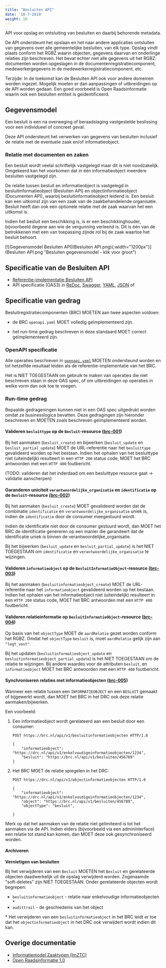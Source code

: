 ```yaml
---
title: "Besluiten API"
date: '10-7-2019'
weight: 10
---
```


API voor opslag en ontsluiting van besluiten en daarbij behorende metadata.

De API ondersteunt het opslaan en het naar andere applicaties ontsluiten
van gegevens over alle gemeentelijke besluiten, van elk type. Opslag vindt plaats
conform het RGBZ waarin objecten, gegevens daarvan en onderlinge relaties zijn
beschreven. Het bevat echter niet alle gegevens uit het RGBZ: documenten worden
opgeslagen in de documentenregistratiecomponent, medewerkergegevens in de
medewerkerregistratiecomponent, etc.

Terzijde: In de toekomst kan de Besluiten API ook voor andere domeinen worden ingezet. Mogelijk moeten er dan aanpassingen of uitbreidingen op de API worden gedaan. Een goed voorbeeld is Open Raadsinformatie waarin ook een besluiten entiteit is geidentificeerd. 


## Gegevensmodel

Een besluit is een na overweging of beraadslaging vastgestelde beslissing voor een individueel of concreet geval.

Deze API ondersteunt het verwerken van gegevens van besluiten inclusief de relatie met de eventuele zaak en/of informatieobject.

### Relatie met documenten en zaken

Een besluit wordt veelal schriftelijk vastgelegd maar dit is niet noodzakelijk. Omgekeerd kan het voorkomen dat in één informatieobject meerdere besluiten vastgelegd zijn. 

De relatie tussen besluit en informatieobject is vastgelegd in besluitinformatieobject (Besluiten API) en objectinformatieobject (Documenten API), waarbij besluitinformatieobject leidend is.
Een besluit kan een uitkomst zijn van een zaak van de zaakbehandelende organisatie. Besluit heeft dan ook een optionele relatie met de zaak waarvan het een uitkomst is. 

Indien het besluit een beschikking is, is er een beschikkinghouder, bijvoorbeeld degene aan wie de vergunning verleend is. Dit is één van de betrokkenen met een van toepassing zijnde rol bij de zaak waartoe het besluit behoort.

[![Gegevensmodel Besluiten API](Besluiten API.png){:width="1200px"}](Besluiten API.png "Besluiten gegevensmodel - klik voor groot")


## Specificatie van de Besluiten API

* [Referentie-implementatie Besluiten API](https://besluiten-api.vng.cloud)
* API specificatie (OAS3) in
  [ReDoc](https://besluiten-api.vng.cloud/api/v1/schema/),
  [Swagger](https://petstore.swagger.io/?url=https://besluiten-api.vng.cloud/api/v1/schema/openapi.yaml),
  [YAML](https://besluiten-api.vng.cloud/api/v1/schema/openapi.yaml),
  [JSON](https://besluiten-api.vng.cloud/api/v1/schema/openapi.json) of


## Specificatie van gedrag

Besluitregistratiecomponenten (BRC) MOETEN aan twee aspecten voldoen:

* de BRC `openapi.yaml` MOET volledig geïmplementeerd zijn.

* het run-time gedrag beschreven in deze standaard MOET correct geïmplementeerd
  zijn.

### OpenAPI specificatie

Alle operaties beschreven in [`openapi.yaml`](../../../api-specificatie/brc/openapi.yaml)
MOETEN ondersteund worden en tot hetzelfde resultaat leiden als de
referentie-implementatie van het BRC.

Het is NIET TOEGESTAAN om gebruik te maken van operaties die niet beschreven
staan in deze OAS spec, of om uitbreidingen op operaties in welke vorm dan ook
toe te voegen.

### Run-time gedrag

Bepaalde gedrageningen kunnen niet in een OAS spec uitgedrukt worden omdat ze
businesslogica bevatten. Deze gedragingen zijn hieronder beschreven en MOETEN
zoals beschreven geïmplementeerd worden.

#### **<a name="brc-001">Valideren `besluittype` op de `Besluit`-resource ([brc-001](#brc-001))</a>**

Bij het aanmaken (`besluit_create`) en bijwerken (`besluit_update` en
`besluit_partial_update`) MOET de URL-referentie naar het `besluittype` gevalideerd
worden op het bestaan. Indien het ophalen van het besluittype niet (uiteindelijk)
resulteert in een `HTTP 200` status code, MOET het BRC antwoorden met een
`HTTP 400` foutbericht.

(TODO: valideren dat het inderdaad om een besluittype resource gaat -> validatie
aanscherpen)

#### **<a name="brc-002">Garanderen uniciteit `verantwoordelijke_organisatie` en `identificatie` op de `Besluit`-resource ([brc-002](#brc-002))</a>**

Bij het aanmaken (`besluit_create`) MOET gevalideerd worden dat de combinatie
`identificatie` en `verantwoordelijke_organisatie` uniek is, indien de
`identificatie` door de consumer meegestuurd wordt.

Indien de identificatie niet door de consumer gestuurd wordt, dan MOET het BRC
de identificatie genereren op een manier die garandeert dat de identificatie
uniek is binnen de verantwoordelijke_organisatie.

Bij het bijwerken (`besluit_update` en `besluit_partial_update`) is het NIET
TOEGESTAAN om `identificatie` en `verantwoordelijke_organisatie` te wijzingen.

#### **<a name="brc-003">Valideren `informatieobject` op de `BesluitInformatieObject`-resource ([brc-003](#brc-003))</a>**

Bij het aanmaken (`besluitinformatieobject_create`) MOET de URL-referentie naar
het `informatieobject` gevalideerd worden op het bestaan. Indien het ophalen
van het informatieobject niet (uiteindelijk) resulteert in een `HTTP 200`
status code, MOET het BRC antwoorden met een `HTTP 400` foutbericht.

#### **<a name="brc-004">Valideren relatieinformatie op `BesluitInformatieObject`-resource ([brc-004](#brc-004))</a>**

Op basis van het `objectType` MOET de `aardRelatie` gezet worden conform het
RGBZ. Omdat het `objectType` `besluit` is, moet `aardRelatie` gelijk zijn aan `"legt_vast"`.

Bij het updaten (`besluitinformatieobject_update` en
`besluitinformatieobject_partial_update`) is het NIET TOEGESTAAN om de relatie
te wijzingen. Bij andere waardes voor de attributen `besluit`, en
`informatieobject` MOET het BRC antwoorden met een `HTTP 400` foutbericht.

#### **<a name="brc-005">Synchroniseren relaties met informatieobjecten ([brc-005](#brc-005))</a>**

Wanneer een relatie tussen een `INFORMATIEOBJECT` en een `BESLUIT` gemaakt
of bijgewerkt wordt, dan MOET het BRC in het DRC ook deze relatie
aanmaken/bijwerken.

Een voorbeeld:

1. Een informatieobject wordt gerelateerd aan een besluit door een consumer:

    ```http
    POST https://brc.nl/api/v1/besluitinformatieobjecten HTTP/1.0

    {
        "informatieobject": "https://drc.nl/api/v1/enkelvoudigeinformatieobjecten/1234",
        "besluit": "https://brc.nl/api/v1/besluiten/456789"
    }
    ```

2. Het BRC MOET de relatie spiegelen in het DRC:

    ```http
    POST https://drc.nl/api/v1/objectinformatieobjecten HTTP/1.0

    {
        "informatieobject": "https://drc.nl/api/v1/enkelvoudigeinformatieobjecten/1234",
        "object": "https://brc.nl/api/v1/besluiten/456789",
        "objectType": "besluit",

    }
    ```

Merk op dat het aanmaken van de relatie niet gelimiteerd is tot het aanmaken
via de API. Indien elders (bijvoorbeeld via een admininterface) een relatie tot
stand kan komen, dan MOET deze ook gesynchroniseerd worden.

#### Archiveren

**Vernietigen van besluiten**

Bij het verwijderen van een `Besluit` MOETEN het `Besluit` en gerelateerde
objecten daadwerkelijk uit de opslag verwijderd worden. Zogenaamde
"soft-deletes" zijn NIET TOEGESTAAN. Onder gerelateerde objecten wordt
begrepen:

- `besluitinformatieobject` - relatie naar enkelvoudige informatieobjecten \*
- `audittrail` - de geschiedenis van het object

\* Het verwijderen van een `besluitinformatieobject` in het BRC leidt er toe
dat het `objectinformatieobject` in het DRC ook verwijdert wordt indien dit kan.


## Overige documentatie

* [Informatiemodel Zaaktypen (ImZTC)](https://www.gemmaonline.nl/index.php/Informatiemodel_Zaaktypen_(ImZTC))
* [Open Raadsinformatie 1.0](https://www.vngrealisatie.nl/producten/open-raadsinformatie)
